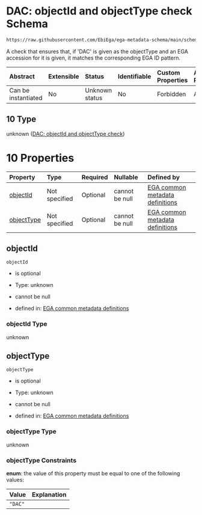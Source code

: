 # DAC: objectId and objectType check Schema

```txt
https://raw.githubusercontent.com/EbiEga/ega-metadata-schema/main/schemas/EGA.common-definitions.json#/definitions/objectIdAndObjectTypeCheck/anyOf/10
```

A check that ensures that, if 'DAC' is given as the objectType and an EGA accession for it is given, it matches the corresponding EGA ID pattern.

| Abstract            | Extensible | Status         | Identifiable | Custom Properties | Additional Properties | Access Restrictions | Defined In                                                                                           |
| :------------------ | :--------- | :------------- | :----------- | :---------------- | :-------------------- | :------------------ | :--------------------------------------------------------------------------------------------------- |
| Can be instantiated | No         | Unknown status | No           | Forbidden         | Allowed               | none                | [EGA.common-definitions.json\*](../../../schemas/EGA.common-definitions.json "open original schema") |

## 10 Type

unknown ([DAC: objectId and objectType check](ega-12-definitions-check-that-the-objectids-accession-pattern-and-objecttype-match-anyof-dac-objectid-and-objecttype-check.md))

# 10 Properties

| Property                  | Type          | Required | Nullable       | Defined by                                                                                                                                                                                                                                                                                                                                                            |
| :------------------------ | :------------ | :------- | :------------- | :-------------------------------------------------------------------------------------------------------------------------------------------------------------------------------------------------------------------------------------------------------------------------------------------------------------------------------------------------------------------- |
| [objectId](#objectid)     | Not specified | Optional | cannot be null | [EGA common metadata definitions](ega-12-definitions-check-that-the-objectids-accession-pattern-and-objecttype-match-anyof-dac-objectid-and-objecttype-check-properties-objectid.md "https://raw.githubusercontent.com/EbiEga/ega-metadata-schema/main/schemas/EGA.common-definitions.json#/definitions/objectIdAndObjectTypeCheck/anyOf/10/properties/objectId")     |
| [objectType](#objecttype) | Not specified | Optional | cannot be null | [EGA common metadata definitions](ega-12-definitions-check-that-the-objectids-accession-pattern-and-objecttype-match-anyof-dac-objectid-and-objecttype-check-properties-objecttype.md "https://raw.githubusercontent.com/EbiEga/ega-metadata-schema/main/schemas/EGA.common-definitions.json#/definitions/objectIdAndObjectTypeCheck/anyOf/10/properties/objectType") |

## objectId



`objectId`

*   is optional

*   Type: unknown

*   cannot be null

*   defined in: [EGA common metadata definitions](ega-12-definitions-check-that-the-objectids-accession-pattern-and-objecttype-match-anyof-dac-objectid-and-objecttype-check-properties-objectid.md "https://raw.githubusercontent.com/EbiEga/ega-metadata-schema/main/schemas/EGA.common-definitions.json#/definitions/objectIdAndObjectTypeCheck/anyOf/10/properties/objectId")

### objectId Type

unknown

## objectType



`objectType`

*   is optional

*   Type: unknown

*   cannot be null

*   defined in: [EGA common metadata definitions](ega-12-definitions-check-that-the-objectids-accession-pattern-and-objecttype-match-anyof-dac-objectid-and-objecttype-check-properties-objecttype.md "https://raw.githubusercontent.com/EbiEga/ega-metadata-schema/main/schemas/EGA.common-definitions.json#/definitions/objectIdAndObjectTypeCheck/anyOf/10/properties/objectType")

### objectType Type

unknown

### objectType Constraints

**enum**: the value of this property must be equal to one of the following values:

| Value   | Explanation |
| :------ | :---------- |
| `"DAC"` |             |
